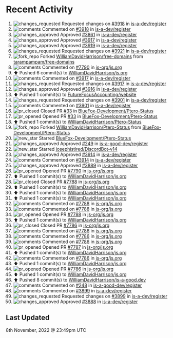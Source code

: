 # Recent Activity

<!--RECENT_ACTIVITY:start-->
1. ![changes_requested](https://cdn.jsdelivr.net/gh/Readme-Workflows/Readme-Icons@main/icons/octicons/RequestedChanges.svg) Requested changes on [#3918](https://github.com/is-a-dev/register/pull/3918#pullrequestreview-1172993942) in [is-a-dev/register](https://github.com/is-a-dev/register)
2. ![comments](https://cdn.jsdelivr.net/gh/Readme-Workflows/Readme-Icons@main/icons/octicons/Comment.svg) Commented on [#3918](https://github.com/is-a-dev/register/pull/3918#discussion_r1017224101) in [is-a-dev/register](https://github.com/is-a-dev/register)
3. ![changes_approved](https://cdn.jsdelivr.net/gh/Readme-Workflows/Readme-Icons@main/icons/octicons/ApprovedChanges.svg) Approved [#3861](https://github.com/is-a-dev/register/pull/3861#pullrequestreview-1172993117) in [is-a-dev/register](https://github.com/is-a-dev/register)
4. ![changes_approved](https://cdn.jsdelivr.net/gh/Readme-Workflows/Readme-Icons@main/icons/octicons/ApprovedChanges.svg) Approved [#3917](https://github.com/is-a-dev/register/pull/3917#pullrequestreview-1172992885) in [is-a-dev/register](https://github.com/is-a-dev/register)
5. ![changes_approved](https://cdn.jsdelivr.net/gh/Readme-Workflows/Readme-Icons@main/icons/octicons/ApprovedChanges.svg) Approved [#3919](https://github.com/is-a-dev/register/pull/3919#pullrequestreview-1172992050) in [is-a-dev/register](https://github.com/is-a-dev/register)
6. ![changes_requested](https://cdn.jsdelivr.net/gh/Readme-Workflows/Readme-Icons@main/icons/octicons/RequestedChanges.svg) Requested changes on [#3921](https://github.com/is-a-dev/register/pull/3921#pullrequestreview-1172991714) in [is-a-dev/register](https://github.com/is-a-dev/register)
7. ![fork_repo](https://cdn.jsdelivr.net/gh/Readme-Workflows/Readme-Icons@main/icons/octicons/ForkedRepository.svg) Forked [WilliamDavidHarrison/free-domains](https://github.com/WilliamDavidHarrison/free-domains) from [tarampampam/free-domains](https://github.com/tarampampam/free-domains)
8. ![comments](https://cdn.jsdelivr.net/gh/Readme-Workflows/Readme-Icons@main/icons/octicons/Comment.svg) Commented on [#7790](https://github.com/js-org/js.org/pull/7790#issuecomment-1306993546) in [js-org/js.org](https://github.com/js-org/js.org)
9. ⬆️ Pushed 6 commit(s) to [WilliamDavidHarrison/js.org](https://github.com/WilliamDavidHarrison/js.org)
10. ![comments](https://cdn.jsdelivr.net/gh/Readme-Workflows/Readme-Icons@main/icons/octicons/Comment.svg) Commented on [#3917](https://github.com/is-a-dev/register/pull/3917#discussion_r1016353710) in [is-a-dev/register](https://github.com/is-a-dev/register)
11. ![changes_requested](https://cdn.jsdelivr.net/gh/Readme-Workflows/Readme-Icons@main/icons/octicons/RequestedChanges.svg) Requested changes on [#3917](https://github.com/is-a-dev/register/pull/3917#pullrequestreview-1171734368) in [is-a-dev/register](https://github.com/is-a-dev/register)
12. ![changes_approved](https://cdn.jsdelivr.net/gh/Readme-Workflows/Readme-Icons@main/icons/octicons/ApprovedChanges.svg) Approved [#3916](https://github.com/is-a-dev/register/pull/3916#pullrequestreview-1171688396) in [is-a-dev/register](https://github.com/is-a-dev/register)
13. ⬆️ Pushed 1 commit(s) to [FutureFocusAccounting/website](https://github.com/FutureFocusAccounting/website)
14. ![changes_requested](https://cdn.jsdelivr.net/gh/Readme-Workflows/Readme-Icons@main/icons/octicons/RequestedChanges.svg) Requested changes on [#3901](https://github.com/is-a-dev/register/pull/3901#pullrequestreview-1171605511) in [is-a-dev/register](https://github.com/is-a-dev/register)
15. ![comments](https://cdn.jsdelivr.net/gh/Readme-Workflows/Readme-Icons@main/icons/octicons/Comment.svg) Commented on [#3901](https://github.com/is-a-dev/register/pull/3901#discussion_r1016264725) in [is-a-dev/register](https://github.com/is-a-dev/register)
16. ![pr_closed](https://cdn.jsdelivr.net/gh/Readme-Workflows/Readme-Icons@main/icons/octicons/PullRequestClosed.svg) Closed PR [#33](https://github.com/BlueFox-Development/Ptero-Status/pull/33) in [BlueFox-Development/Ptero-Status](https://github.com/BlueFox-Development/Ptero-Status)
17. ![pr_opened](https://cdn.jsdelivr.net/gh/Readme-Workflows/Readme-Icons@main/icons/octicons/PullRequestOpened.svg) Opened PR [#33](https://github.com/BlueFox-Development/Ptero-Status/pull/33) in [BlueFox-Development/Ptero-Status](https://github.com/BlueFox-Development/Ptero-Status)
18. ⬆️ Pushed 1 commit(s) to [WilliamDavidHarrison/Ptero-Status](https://github.com/WilliamDavidHarrison/Ptero-Status)
19. ![fork_repo](https://cdn.jsdelivr.net/gh/Readme-Workflows/Readme-Icons@main/icons/octicons/ForkedRepository.svg) Forked [WilliamDavidHarrison/Ptero-Status](https://github.com/WilliamDavidHarrison/Ptero-Status) from [BlueFox-Development/Ptero-Status](https://github.com/BlueFox-Development/Ptero-Status)
20. ![new_star](https://cdn.jsdelivr.net/gh/Readme-Workflows/Readme-Icons@main/icons/octicons/StarredRepositoryYellow.svg) Starred [BlueFox-Development/Ptero-Status](https://github.com/BlueFox-Development/Ptero-Status)
21. ![changes_approved](https://cdn.jsdelivr.net/gh/Readme-Workflows/Readme-Icons@main/icons/octicons/ApprovedChanges.svg) Approved [#249](https://github.com/is-a-good-dev/register/pull/249#pullrequestreview-1171543663) in [is-a-good-dev/register](https://github.com/is-a-good-dev/register)
22. ![new_star](https://cdn.jsdelivr.net/gh/Readme-Workflows/Readme-Icons@main/icons/octicons/StarredRepositoryYellow.svg) Starred [josephistired/DiscordBot-v14](https://github.com/josephistired/DiscordBot-v14)
23. ![changes_approved](https://cdn.jsdelivr.net/gh/Readme-Workflows/Readme-Icons@main/icons/octicons/ApprovedChanges.svg) Approved [#3914](https://github.com/is-a-dev/register/pull/3914#pullrequestreview-1171486629) in [is-a-dev/register](https://github.com/is-a-dev/register)
24. ![comments](https://cdn.jsdelivr.net/gh/Readme-Workflows/Readme-Icons@main/icons/octicons/Comment.svg) Commented on [#3914](https://github.com/is-a-dev/register/pull/3914#discussion_r1016180164) in [is-a-dev/register](https://github.com/is-a-dev/register)
25. ![changes_approved](https://cdn.jsdelivr.net/gh/Readme-Workflows/Readme-Icons@main/icons/octicons/ApprovedChanges.svg) Approved [#3889](https://github.com/is-a-dev/register/pull/3889#pullrequestreview-1171439855) in [is-a-dev/register](https://github.com/is-a-dev/register)
26. ![pr_opened](https://cdn.jsdelivr.net/gh/Readme-Workflows/Readme-Icons@main/icons/octicons/PullRequestOpened.svg) Opened PR [#7790](https://github.com/js-org/js.org/pull/7790) in [js-org/js.org](https://github.com/js-org/js.org)
27. ⬆️ Pushed 1 commit(s) to [WilliamDavidHarrison/js.org](https://github.com/WilliamDavidHarrison/js.org)
28. ![pr_closed](https://cdn.jsdelivr.net/gh/Readme-Workflows/Readme-Icons@main/icons/octicons/PullRequestClosed.svg) Closed PR [#7788](https://github.com/js-org/js.org/pull/7788) in [js-org/js.org](https://github.com/js-org/js.org)
29. ⬆️ Pushed 1 commit(s) to [WilliamDavidHarrison/js.org](https://github.com/WilliamDavidHarrison/js.org)
30. ⬆️ Pushed 1 commit(s) to [WilliamDavidHarrison/js.org](https://github.com/WilliamDavidHarrison/js.org)
31. ⬆️ Pushed 1 commit(s) to [WilliamDavidHarrison/js.org](https://github.com/WilliamDavidHarrison/js.org)
32. ![comments](https://cdn.jsdelivr.net/gh/Readme-Workflows/Readme-Icons@main/icons/octicons/Comment.svg) Commented on [#7788](https://github.com/js-org/js.org/pull/7788#issuecomment-1306623184) in [js-org/js.org](https://github.com/js-org/js.org)
33. ![comments](https://cdn.jsdelivr.net/gh/Readme-Workflows/Readme-Icons@main/icons/octicons/Comment.svg) Commented on [#7788](https://github.com/js-org/js.org/pull/7788#issuecomment-1306495772) in [js-org/js.org](https://github.com/js-org/js.org)
34. ![pr_opened](https://cdn.jsdelivr.net/gh/Readme-Workflows/Readme-Icons@main/icons/octicons/PullRequestOpened.svg) Opened PR [#7788](https://github.com/js-org/js.org/pull/7788) in [js-org/js.org](https://github.com/js-org/js.org)
35. ⬆️ Pushed 1 commit(s) to [WilliamDavidHarrison/js.org](https://github.com/WilliamDavidHarrison/js.org)
36. ![pr_closed](https://cdn.jsdelivr.net/gh/Readme-Workflows/Readme-Icons@main/icons/octicons/PullRequestClosed.svg) Closed PR [#7786](https://github.com/js-org/js.org/pull/7786) in [js-org/js.org](https://github.com/js-org/js.org)
37. ![comments](https://cdn.jsdelivr.net/gh/Readme-Workflows/Readme-Icons@main/icons/octicons/Comment.svg) Commented on [#7786](https://github.com/js-org/js.org/pull/7786#issuecomment-1306476316) in [js-org/js.org](https://github.com/js-org/js.org)
38. ![comments](https://cdn.jsdelivr.net/gh/Readme-Workflows/Readme-Icons@main/icons/octicons/Comment.svg) Commented on [#7786](https://github.com/js-org/js.org/pull/7786#issuecomment-1306469403) in [js-org/js.org](https://github.com/js-org/js.org)
39. ![comments](https://cdn.jsdelivr.net/gh/Readme-Workflows/Readme-Icons@main/icons/octicons/Comment.svg) Commented on [#7786](https://github.com/js-org/js.org/pull/7786#issuecomment-1306463734) in [js-org/js.org](https://github.com/js-org/js.org)
40. ![pr_opened](https://cdn.jsdelivr.net/gh/Readme-Workflows/Readme-Icons@main/icons/octicons/PullRequestOpened.svg) Opened PR [#7787](https://github.com/js-org/js.org/pull/7787) in [js-org/js.org](https://github.com/js-org/js.org)
41. ⬆️ Pushed 1 commit(s) to [WilliamDavidHarrison/js.org](https://github.com/WilliamDavidHarrison/js.org)
42. ![comments](https://cdn.jsdelivr.net/gh/Readme-Workflows/Readme-Icons@main/icons/octicons/Comment.svg) Commented on [#7786](https://github.com/js-org/js.org/pull/7786#issuecomment-1306457551) in [js-org/js.org](https://github.com/js-org/js.org)
43. ⬆️ Pushed 1 commit(s) to [WilliamDavidHarrison/js.org](https://github.com/WilliamDavidHarrison/js.org)
44. ![pr_opened](https://cdn.jsdelivr.net/gh/Readme-Workflows/Readme-Icons@main/icons/octicons/PullRequestOpened.svg) Opened PR [#7786](https://github.com/js-org/js.org/pull/7786) in [js-org/js.org](https://github.com/js-org/js.org)
45. ⬆️ Pushed 1 commit(s) to [WilliamDavidHarrison/js.org](https://github.com/WilliamDavidHarrison/js.org)
46. ⬆️ Pushed 8 commit(s) to [WilliamDavidHarrison/is-a-good.dev](https://github.com/WilliamDavidHarrison/is-a-good.dev)
47. ![comments](https://cdn.jsdelivr.net/gh/Readme-Workflows/Readme-Icons@main/icons/octicons/Comment.svg) Commented on [#248](https://github.com/is-a-good-dev/register/pull/248#issuecomment-1306413510) in [is-a-good-dev/register](https://github.com/is-a-good-dev/register)
48. ![comments](https://cdn.jsdelivr.net/gh/Readme-Workflows/Readme-Icons@main/icons/octicons/Comment.svg) Commented on [#3899](https://github.com/is-a-dev/register/pull/3899#discussion_r1016025135) in [is-a-dev/register](https://github.com/is-a-dev/register)
49. ![changes_requested](https://cdn.jsdelivr.net/gh/Readme-Workflows/Readme-Icons@main/icons/octicons/RequestedChanges.svg) Requested changes on [#3899](https://github.com/is-a-dev/register/pull/3899#pullrequestreview-1171269504) in [is-a-dev/register](https://github.com/is-a-dev/register)
50. ![changes_approved](https://cdn.jsdelivr.net/gh/Readme-Workflows/Readme-Icons@main/icons/octicons/ApprovedChanges.svg) Approved [#3888](https://github.com/is-a-dev/register/pull/3888#pullrequestreview-1171268880) in [is-a-dev/register](https://github.com/is-a-dev/register)
<!--RECENT_ACTIVITY:end-->

## Last Updated
<!--RECENT_ACTIVITY:last_update-->
8th November, 2022 @ 23:49pm UTC
<!--RECENT_ACTIVITY:last_update_end-->
